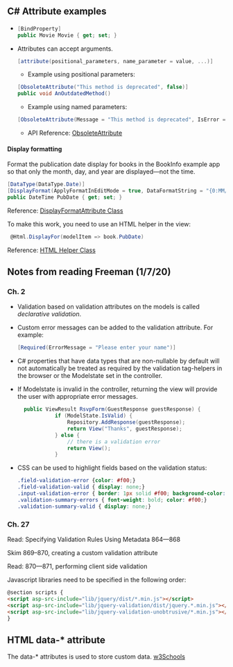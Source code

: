 ## C# Attribute examples

- <!--Todo: clarify meaning of BindProperty-->

  ```C#
  [BindProperty]
  public Movie Movie { get; set; }
  ```

- Attributes can accept arguments.

  ```C#
  [attribute(positional_parameters, name_parameter = value, ...)]
  ```

  - Example using positional parameters:

  <!--Todo: clarify reason for using ObsoleteAttribute-->

  ```C#
  [ObsoleteAttribute("This method is deprecated", false)]
  public void AnOutdatedMethod()
  ```

  - Example using named parameters:

  <!--Todo: Explain the parts of this-->

  ```C#
  [ObsoleteAttribute(Message = "This method is deprecated", IsError = false)]public void AnOutdatedMethod()
  ```

  - API Reference: [ObsoleteAttribute](https://docs.microsoft.com/en-us/dotnet/api/system.obsoleteattribute?view=netcore-2.0)

#### Display formatting

Format the publication date display for books in the BookInfo example app so that only the month, day, and year are displayed&mdash;not the time.

```C#
[DataType(DataType.Date)]
[DisplayFormat(ApplyFormatInEditMode = true, DataFormatString = "{0:MM/dd/yyyy}")]
public DateTime PubDate { get; set; }
```

Reference: [DisplayFormatAttribute Class](https://docs.microsoft.com/en-us/dotnet/api/system.componentmodel.dataannotations.displayformatattribute?view=netcore-2.1)

To make this work, you need to use an HTML helper in the view:

```C#
 @Html.DisplayFor(modelItem => book.PubDate)
```

Reference: [HTML Helper Class](https://docs.microsoft.com/en-us/dotnet/api/microsoft.aspnetcore.mvc.viewfeatures.htmlhelper?view=aspnetcore-3.1)



## Notes from reading Freeman (1/7/20)

### Ch. 2

- Validation based on validation attributes on the models is called *declarative validation*.

- Custom error messages can be added to the validation attribute. For example:

  ```c#
  [Required(ErrorMessage = "Please enter your name")]
  ```

- C# properties that have data types that are non-nullable by default will not automatically be treated as required by the validation tag-helpers in the browser or the Modelstate set in the controller.

- If Modelstate is invalid in the controller, returning the view will provide the user with appropriate error messages.

  ```C#
    public ViewResult RsvpForm(GuestResponse guestResponse) {
              if (ModelState.IsValid) {
                  Repository.AddResponse(guestResponse);
                  return View("Thanks", guestResponse);
              } else {
                  // there is a validation error
                  return View();
              }
  ```

  

- CSS can be used to highlight fields based on the validation status:

  ```css
  .field-validation-error {color: #f00;}
  .field-validation-valid { display: none;}
  .input-validation-error { border: 1px solid #f00; background-color: #fee; }
  .validation-summary-errors { font-weight: bold; color: #f00;}
  .validation-summary-valid { display: none;}
  ```

  

### Ch. 27

Read: Specifying Validation Rules Using Metadata 864—868

Skim 869–870, creating a custom validation attribute

Read: 870—871, performing client side validation



Javascript libraries need to be specified in the following order:

```HTML
@section scripts {
<script asp-src-include="lib/jquery/dist/*.min.js"></script>
<script asp-src-include="lib/jquery-validation/dist/jquery.*.min.js"></script>
<script asp-src-include="lib/jquery-validation-unobtrusive/*.min.js"></script>
}
```



## HTML data-* attribute

The data-* attributes is used to store custom data. [w3Schools](https://www.w3schools.com/tags/att_global_data.asp)